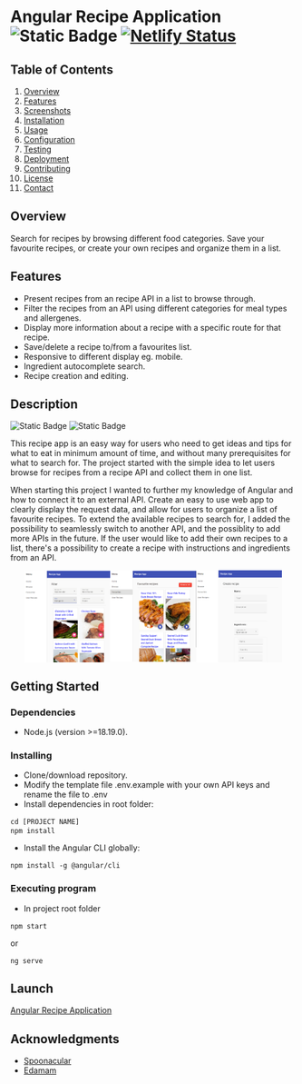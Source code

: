 # Angular Recipe Application ![Static Badge](https://img.shields.io/badge/v18.1.1-blue?logo=angular&logoColor=%23de3641&label=Angular) [![Netlify Status](https://api.netlify.com/api/v1/badges/482773ac-8862-49a4-98a1-24ad250a75e4/deploy-status)](https://app.netlify.com/sites/angular-recipes-application/deploys)

## Table of Contents

1. [Overview](#overview)
2. [Features](#features)
3. [Screenshots](#screenshots)
4. [Installation](#installation)
5. [Usage](#usage)
6. [Configuration](#configuration)
7. [Testing](#testing)
8. [Deployment](#deployment)
9. [Contributing](#contributing)
10. [License](#license)
11. [Contact](#contact)

## Overview

Search for recipes by browsing different food categories. Save your favourite recipes, or create your own recipes and organize them in a list.

## Features

- Present recipes from an recipe API in a list to browse through.
- Filter the recipes from an API using different categories for meal types and allergenes.
- Display more information about a recipe with a specific route for that recipe.
- Save/delete a recipe to/from a favourites list.
- Responsive to different display eg. mobile.
- Ingredient autocomplete search.
- Recipe creation and editing.
  <!-- - User authentication -->
  <!-- - API integration for recipe and ingredient data -->

## Description

![Static Badge](https://img.shields.io/badge/v18.1.1-blue?logo=angular&logoColor=%23ffab2e&label=Angular%20Material)
![Static Badge](https://img.shields.io/badge/v7.8.0-blue?logo=reactivex&logoColor=B7178C&label=RxJS)

This recipe app is an easy way for users who need to get ideas and tips for what to eat in minimum amount of time, and without many prerequisites for what to search for. The project started with the simple idea to let users browse for recipes from a recipe API and collect them in one list.

When starting this project I wanted to further my knowledge of Angular and how to connect it to an external API. Create an easy to use web app to clearly display the request data, and allow for users to organize a list of favourite recipes. To extend the available recipes to search for, I added the possibility to seamlessly switch to another API, and the possiblity to add more APIs in the future. If the user would like to add their own recipes to a list, there's a possibility to create a recipe with instructions and ingredients from an API.

<div align="center" style="display: flex; justify-content: center; align-items: center; width: 100%">
  <img align="left" src="./src/assets/images/frontpage-browse.png" width="30%">
  <img src="./src/assets/images/frontpage-favourites.png" width="30%">
  <img align="right" src="./src/assets/images/frontpage-create.png" width="30%">
</div>

## Getting Started

### Dependencies

- Node.js (version >=18.19.0).

### Installing

- Clone/download repository.
- Modify the template file .env.example with your own API keys and rename the file to .env
- Install dependencies in root folder:

```
cd [PROJECT NAME]
npm install
```

- Install the Angular CLI globally:

```
npm install -g @angular/cli
```

### Executing program

- In project root folder

```
npm start
```

or

```
ng serve
```

## Launch

[Angular Recipe Application](https://angular-recipes-application.netlify.app)

## Acknowledgments

- [Spoonacular](https://spoonacular.com/food-api)
- [Edamam](https://www.edamam.com/)
